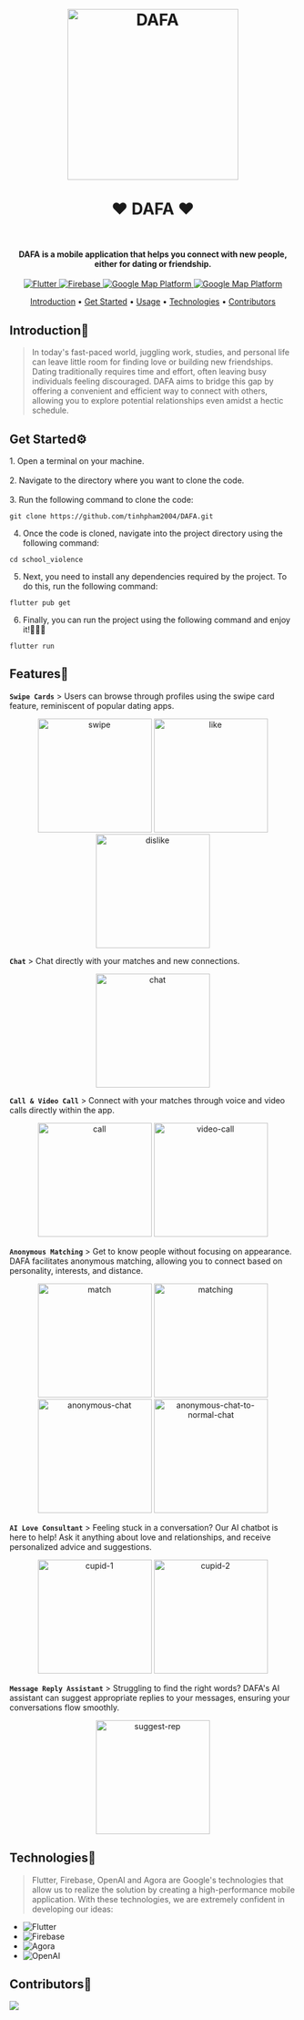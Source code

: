 <h1 align="center">
  <br />
  <img
    src="https://github.com/tinhpham2004/DAFA/assets/86793610/cfd6043e-be87-4bdb-958e-fa1512279080"
    alt="DAFA"
    width="300"
  />
  <br />
  <br />
  ❤️ DAFA ❤️
  <br />
  <br />
</h1>

<h4 align="center">
  DAFA is a mobile application that helps you connect with new people, either
  for dating or friendship.
</h4>

<p align="center">
  <a href="https://flutter.dev">
    <img
      src="https://img.shields.io/badge/flutter%20version-%3E%3D2.18.6-blue"
      alt="Flutter"
    />
  </a>
  <a href="https://firebase.google.com/">
    <img
      src="https://img.shields.io/badge/firebase-%20-yellow"
      alt="Firebase"
    />
  </a>
  <a href="https://platform.OpenAI.com/docs/overview">
    <img
      src="https://img.shields.io/badge/OpenAI-%3E%3D3.5-green"
      alt="Google Map Platform"
    />
  </a>
  <a href="https://www.agora.io/en/">
    <img
      src="https://img.shields.io/badge/agora-%20-orange"
      alt="Google Map Platform"
    />
  </a>
</p>

<p align="center">
  <a href="#introduction">Introduction</a> •
  <a href="#get-started">Get Started</a> • <a href="#features">Usage</a> •
  <a href="#technologies">Technologies</a> •
  <a href="#contributor">Contributors</a>
</p>

<h2 id="#introduction">Introduction👋</h2>

> In today's fast-paced world, juggling work, studies, and personal life can
leave little room for finding love or building new friendships. Dating
traditionally requires time and effort, often leaving busy individuals feeling
discouraged. DAFA aims to bridge this gap by offering a convenient and efficient
way to connect with others, allowing you to explore potential relationships even
amidst a hectic schedule.

<h2 id="get-started">Get Started⚙️</h2>
1. Open a terminal on your machine. <br/><br/>
2. Navigate to the directory where you want to clone the code. <br/><br/>
3. Run the following command to clone the code:

```
git clone https://github.com/tinhpham2004/DAFA.git
```

4. Once the code is cloned, navigate into the project directory using the following command:

```
cd school_violence
```

5. Next, you need to install any dependencies required by the project. To do this, run the following command:

```
flutter pub get
```

6. Finally, you can run the project using the following command and enjoy it!🎉🎉🎉

```
flutter run
```

<h2 id="features">Features📱</h2>

<!-- --- -->

**`Swipe Cards`** > Users can browse through profiles using the swipe card
feature, reminiscent of popular dating apps.

<p align="center">
  <img
    src="https://github.com/tinhpham2004/DAFA/assets/86793610/f903dc96-3bf5-4114-9648-4aefd5b693ca"
    alt="swipe"
    width="200"
  />
  <img
    src="https://github.com/tinhpham2004/DAFA/assets/86793610/7c04856d-c9e3-472e-a3e5-bf670eca6381"
    alt="like"
    width="200"
  />
    <img
    src="https://github.com/tinhpham2004/DAFA/assets/86793610/6c99d273-a591-4e53-b5ac-60e4344bf277"
    alt="dislike"
    width="200"
  />
</p>

<!-- --- -->

<!-- --- -->

**`Chat`** > Chat directly with your matches and new connections.

<p align="center">
  <img
    src="https://github.com/tinhpham2004/DAFA/assets/86793610/d4e9f3b7-c19c-4984-a9d2-557974570268"
    alt="chat"
    width="200"
  />
</p>

<!-- --- -->

<!-- --- -->

**`Call & Video Call`** > Connect with your matches through voice and video calls directly within the app.

<p align="center">
  <img
    src="https://github.com/tinhpham2004/DAFA/assets/86793610/c9f3f6f6-b61b-4728-b83e-3b0c6fe12414"
    alt="call"
    width="200"
  />
  <img
    src="https://github.com/tinhpham2004/DAFA/assets/86793610/4b96c902-8c64-4c4c-b09b-9d42be8da9e3"
    alt="video-call"
    width="200"
  />
</p>

<!-- --- -->

<!-- --- -->

**`Anonymous Matching`** > Get to know people without focusing on appearance.
DAFA facilitates anonymous matching, allowing you to connect based on
personality, interests, and distance.

<p align="center">
  <img
    src="https://github.com/tinhpham2004/DAFA/assets/86793610/91dd26d6-e6dd-4e70-bd97-0b46c8d56c62"
    alt="match"
    width="200"
  />
  <img
    src="https://github.com/tinhpham2004/DAFA/assets/86793610/4de11c26-4392-45fa-8f1d-d583494261d1"
    alt="matching"
    width="200"
  />
  <img
    src="https://github.com/tinhpham2004/DAFA/assets/86793610/3af819f1-d0e2-4664-9c4f-ff892274d8bb"
    alt="anonymous-chat"
    width="200"
  />
  <img
    src="https://github.com/tinhpham2004/DAFA/assets/86793610/4936b70d-6b28-4857-82bf-1787011dbcdd"
    alt="anonymous-chat-to-normal-chat"
    width="200"
  />
</p>

<!-- --- -->

<!-- --- -->

**`AI Love Consultant`** > Feeling stuck in a conversation? Our AI chatbot is
here to help! Ask it anything about love and relationships, and receive
personalized advice and suggestions.

<p align="center">
  <img
    src="https://github.com/tinhpham2004/DAFA/assets/86793610/3fd17eb3-e883-467d-8daf-822c9f91149e"
    alt="cupid-1"
    width="200"
  />
  <img
    src="https://github.com/tinhpham2004/DAFA/assets/86793610/acea59da-fc42-442a-a58f-3cc8c43ac767"
    alt="cupid-2"
    width="200"
  />
</p>

<!-- --- -->

<!-- --- -->

**`Message Reply Assistant`** > Struggling to find the right words? DAFA's AI
assistant can suggest appropriate replies to your messages, ensuring your
conversations flow smoothly.

<p align="center">
  <img
    src="https://github.com/tinhpham2004/DAFA/assets/86793610/96d0bbb4-979c-434f-866d-a0104d239b16"
    alt="suggest-rep"
    width="200"
  />
</p>

<!-- --- -->

<h2 id="technologies">Technologies🤖</h2>

> Flutter, Firebase, OpenAI and Agora are Google's technologies that allow us to
realize the solution by creating a high-performance mobile application. With
these technologies, we are extremely confident in developing our ideas:
- ![Flutter](https://img.shields.io/badge/Flutter-%2302569B.svg?style=for-the-badge&logo=Flutter&logoColor=white)
- ![Firebase](https://img.shields.io/badge/firebase-%23039BE5.svg?style=for-the-badge&logo=firebase)
- ![Agora](https://img.shields.io/badge/Agora-%234285F4.svg?style=for-the-badge&logo=agora&logoColor=white)
- ![OpenAI](https://img.shields.io/badge/OpenAI-%23039BE5.svg?style=for-the-badge&logo=OpenAI&logoColor=white)

<h2 id="contributor">Contributors🤝</h2>
<a href="https://github.com/tinhpham2004/DAFA/graphs/contributors">
  <img src="https://contrib.rocks/image?repo=tinhpham2004/DAFA" />
</a>
